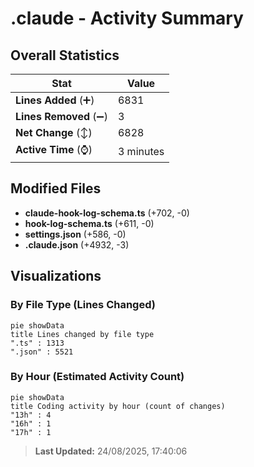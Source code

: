 # .claude - Activity Summary 

## Overall Statistics

| Stat                   | Value                                                             |
| ---------------------- | ----------------------------------------------------------------- |
| **Lines Added** (➕)   | 6831                                          |
| **Lines Removed** (➖) | 3                                        |
| **Net Change** (↕)    | 6828                |
| **Active Time** (⌚)   | 3 minutes |


## Modified Files
- **claude-hook-log-schema.ts** (+702, -0)
- **hook-log-schema.ts** (+611, -0)
- **settings.json** (+586, -0)
- **.claude.json** (+4932, -3)

## Visualizations

### By File Type (Lines Changed)

```mermaid
pie showData
title Lines changed by file type
".ts" : 1313
".json" : 5521
```

### By Hour (Estimated Activity Count)

```mermaid
pie showData
title Coding activity by hour (count of changes)
"13h" : 4
"16h" : 1
"17h" : 1
```


> **Last Updated:** 24/08/2025, 17:40:06